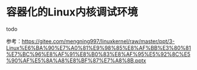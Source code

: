 # 容器化的Linux内核调试环境

todo

参考：https://gitee.com/mengning997/linuxkernel/raw/master/ppt/3-Linux%E6%BA%90%E7%A0%81%E9%98%85%E8%AF%BB%E3%80%81%E7%BC%96%E8%AF%91%E8%B0%83%E8%AF%95%E5%92%8C%E5%90%AF%E5%8A%A8%E8%BF%87%E7%A8%8B.pptx